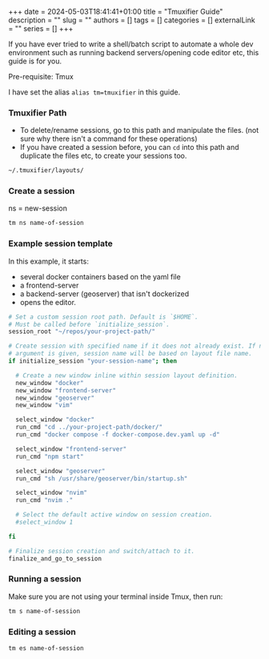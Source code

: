 +++ 
date = 2024-05-03T18:41:41+01:00
title = "Tmuxifier Guide"
description = ""
slug = ""
authors = []
tags = []
categories = []
externalLink = ""
series = []
+++

If you have ever tried to write a shell/batch script to automate a whole dev environment such as running backend servers/opening code editor etc, this guide is for you.

Pre-requisite: Tmux

I have set the alias `alias tm=tmuxifier` in this guide.

### Tmuxifier Path

- To delete/rename sessions, go to this path and manipulate the files. (not sure why there isn't a command for these operations)
- If you have created a session before, you can `cd` into this path and duplicate the files etc, to create your sessions too.

```bash
~/.tmuxifier/layouts/
```

### Create a session

ns = new-session

```bash
tm ns name-of-session
```

### Example session template

In this example, it starts:
- several docker containers based on the yaml file
- a frontend-server
- a backend-server (geoserver) that isn't dockerized
- opens the editor.

```bash
# Set a custom session root path. Default is `$HOME`.
# Must be called before `initialize_session`.
session_root "~/repos/your-project-path/"

# Create session with specified name if it does not already exist. If no
# argument is given, session name will be based on layout file name.
if initialize_session "your-session-name"; then

  # Create a new window inline within session layout definition.
  new_window "docker"
  new_window "frontend-server"
  new_window "geoserver"
  new_window "vim"

  select_window "docker"
  run_cmd "cd ../your-project-path/docker/"
  run_cmd "docker compose -f docker-compose.dev.yaml up -d"

  select_window "frontend-server"
  run_cmd "npm start"

  select_window "geoserver"
  run_cmd "sh /usr/share/geoserver/bin/startup.sh"

  select_window "nvim"
  run_cmd "nvim ."

  # Select the default active window on session creation.
  #select_window 1

fi

# Finalize session creation and switch/attach to it.
finalize_and_go_to_session
```

### Running a session

Make sure you are not using your terminal inside Tmux, then run:

```bash
tm s name-of-session
```

### Editing a session

```bash
tm es name-of-session
```
